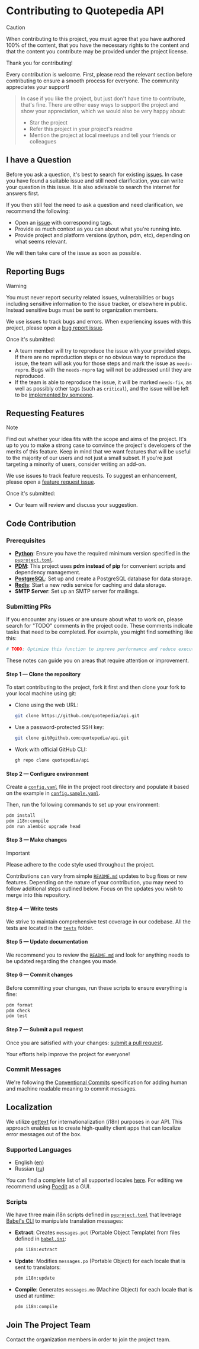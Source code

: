 # Contributing to Quotepedia API

> [!CAUTION]
> When contributing to this project, you must agree that you have authored 100% of the content, that you have the necessary rights to the content and that the content you contribute may be provided under the project license.

Thank you for contributing!

Every contribution is welcome. First, please read the relevant section before contributing to ensure a smooth process for everyone. The community appreciates your support!

> In case if you like the project, but just don't have time to contribute, that's fine. There are other easy ways to support the project and show your appreciation, which we would also be very happy about:
>
> - Star the project
> - Refer this project in your project's readme
> - Mention the project at local meetups and tell your friends or colleagues

## I have a Question

Before you ask a question, it's best to search for existing [issues](https://github.com/quotepedia/api/issues). In case you have found a suitable issue and still need clarification, you can write your question in this issue. It is also advisable to search the internet for answers first.

If you then still feel the need to ask a question and need clarification, we recommend the following:

- Open an [issue](https://github.com/quotepedia/api/issues/new) with corresponding tags.
- Provide as much context as you can about what you're running into.
- Provide project and platform versions (python, pdm, etc), depending on what seems relevant.

We will then take care of the issue as soon as possible.

## Reporting Bugs

> [!WARNING]
> You must never report security related issues, vulnerabilities or bugs including sensitive information to the issue tracker, or elsewhere in public. Instead sensitive bugs must be sent to organization members.

We use issues to track bugs and errors. When experiencing issues with this project, please open a [bug report issue](https://github.com/quotepedia/api/issues/new?template=bug_report.yaml).

Once it's submitted:

- A team member will try to reproduce the issue with your provided steps. If there are no reproduction steps or no obvious way to reproduce the issue, the team will ask you for those steps and mark the issue as `needs-repro`. Bugs with the `needs-repro` tag will not be addressed until they are reproduced.
- If the team is able to reproduce the issue, it will be marked `needs-fix`, as well as possibly other tags (such as `critical`), and the issue will be left to be [implemented by someone](#code-contribution).

## Requesting Features

> [!NOTE]
> Find out whether your idea fits with the scope and aims of the project. It's up to you to make a strong case to convince the project's developers of the merits of this feature. Keep in mind that we want features that will be useful to the majority of our users and not just a small subset. If you're just targeting a minority of users, consider writing an add-on.

We use issues to track feature requests. To suggest an enhancement, please open a [feature request issue](https://github.com/quotepedia/api/issues/new?template=feature_request.yaml).

Once it's submitted:

- Our team will review and discuss your suggestion.

## Code Contribution

### Prerequisites

- [**Python**](https://www.python.org/downloads/): Ensure you have the required minimum version specified in the [`pyproject.toml`](pyproject.toml).
- [**PDM**](https://pdm-project.org/): This project uses **pdm instead of pip** for convenient scripts and dependency management.
- [**PostgreSQL**](https://www.postgresql.org/download): Set up and create a PostgreSQL database for data storage.
- [**Redis**](https://redis.io/download): Start a new redis service for caching and data storage.
- **SMTP Server**: Set up an SMTP server for mailings.

### Submitting PRs

If you encounter any issues or are unsure about what to work on, please search for "TODO" comments in the project code. These comments indicate tasks that need to be completed. For example, you might find something like this:

```python
# TODO: Optimize this function to improve performance and reduce execution time.
```

These notes can guide you on areas that require attention or improvement.

#### Step 1 — Clone the repository

To start contributing to the project, fork it first and then clone your fork to your local machine using git:

- Clone using the web URL:
  ```sh
  git clone https://github.com/quotepedia/api.git
  ```
- Use a password-protected SSH key:
  ```sh
  git clone git@github.com:quotepedia/api.git
  ```
- Work with official GitHub CLI:
  ```sh
  gh repo clone quotepedia/api
  ```

#### Step 2 — Configure environment

Create a [`config.yaml`](config.yaml) file in the project root directory and populate it based on the example in [`config.sample.yaml`](config.sample.yaml).

Then, run the following commands to set up your environment:

```sh
pdm install
pdm i18n:compile
pdm run alembic upgrade head
```

#### Step 3 — Make changes

> [!IMPORTANT]
> Please adhere to the code style used throughout the project.

Contributions can vary from simple [`README.md`](README.md) updates to bug fixes or new features. Depending on the nature of your contribution, you may need to follow additional steps outlined below. Focus on the updates you wish to merge into this repository.

#### Step 4 — Write tests

We strive to maintain comprehensive test coverage in our codebase. All the tests are located in the [`tests`](tests/) folder.

#### Step 5 — Update documentation

We recommend you to review the [`README.md`](README.md) and look for anything needs to be updated regarding the changes you made.

#### Step 6 — Commit changes

Before committing your changes, run these scripts to ensure everything is fine:

```sh
pdm format
pdm check
pdm test
```

#### Step 7 — Submit a pull request

Once you are satisfied with your changes: [submit a pull request](https://github.com/quotepedia/api/compare).

Your efforts help improve the project for everyone!

### Commit Messages

We're following the [Conventional Commits](https://www.conventionalcommits.org) specification for adding human and machine readable meaning to commit messages.

## Localization

We utilize [gettext](https://www.gnu.org/software/gettext/) for internationalization (i18n) purposes in our API. This approach enables us to create high-quality client apps that can localize error messages out of the box.

### Supported Languages

- English ([en](src/i18n/locales/en/))
- Russian ([ru](src/i18n/locales/ru/))

You can find a complete list of all supported locales [here](src/i18n/locales). For editing we recommend using [Poedit](https://poedit.net/) as a GUI.

### Scripts

We have three main i18n scripts defined in [`pyproject.toml`](pyproject.toml) that leverage [Babel's CLI](https://babel.pocoo.org) to manipulate translation messages:

- **Extract**: Creates `messages.pot` (Portable Object Template) from files defined in [`babel.ini`](babel.ini):
  ```sh
  pdm i18n:extract
  ```
- **Update**: Modifies `messages.po` (Portable Object) for each locale that is sent to translators:
  ```sh
  pdm i18n:update
  ```
- **Compile**: Generates `messages.mo` (Machine Object) for each locale that is used at runtime:
  ```sh
  pdm i18n:compile
  ```

## Join The Project Team

Contact the organization members in order to join the project team.
